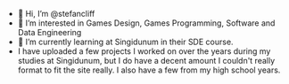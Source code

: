 - 👋 Hi, I’m @stefancliff
- 👀 I’m interested in Games Design, Games Programming, Software and Data Engineering 
- 🌱 I’m currently learning at Singidunum in their SDE course.
- I have uploaded a few projects I worked on over the years during my studies at Singidunum, but I do have a decent amount I couldn't really format to fit the site really. I also have a few from my high school years. 

<!---
stefancliff/stefancliff is a ✨ special ✨ repository because its `README.md` (this file) appears on your GitHub profile.
You can click the Preview link to take a look at your changes.
--->
